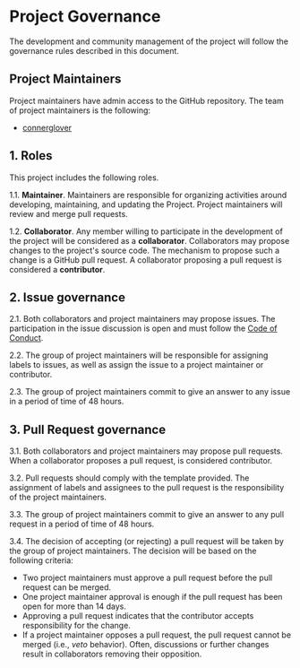 # Project Governance

The development and community management of the project will follow the governance rules described in this document.

## Project Maintainers

Project maintainers have admin access to the GitHub repository. The team of project maintainers is the following:

* [connerglover](https://github.com/connerglover/)

## 1. Roles

This project includes the following roles.

1.1. **Maintainer**. Maintainers are responsible for organizing activities around developing, maintaining, and updating the Project. Project maintainers will review and merge pull requests.

1.2. **Collaborator**. Any member willing to participate in the development of the project will be considered as a **collaborator**. Collaborators may propose changes to the project's source code. The mechanism to propose such a change is a GitHub pull request. A collaborator proposing a pull request is considered a **contributor**. 

## 2. Issue governance

2.1. Both collaborators and project maintainers may propose issues. The participation in the issue discussion is open and must follow the [Code of Conduct](CODE_OF_CONDUCT.md).

2.2. The group of project maintainers will be responsible for assigning labels to issues, as well as assign the issue to a project maintainer or contributor.

2.3. The group of project maintainers commit to give an answer to any issue in a period of time of 48 hours. 

## 3. Pull Request governance

3.1. Both collaborators and project maintainers may propose pull requests. When a collaborator proposes a pull request, is considered contributor.

3.2. Pull requests should comply with the template provided. The assignment of labels and assignees to the pull request is the responsibility of the project maintainers.

3.3. The group of project maintainers commit to give an answer to any pull request in a period of time of 48 hours. 

3.4. The decision of accepting (or rejecting) a pull request will be taken by the group of project maintainers. The decision will be based on the following criteria:

* Two project maintainers must approve a pull request before the pull request can be merged. 
* One project maintainer approval is enough if the pull request has been open for more than 14 days.
* Approving a pull request indicates that the contributor accepts
responsibility for the change. 
* If a project maintainer opposes a pull request, the pull request cannot be merged (i.e., _veto_ behavior). Often, discussions or further changes result in collaborators removing their opposition.
